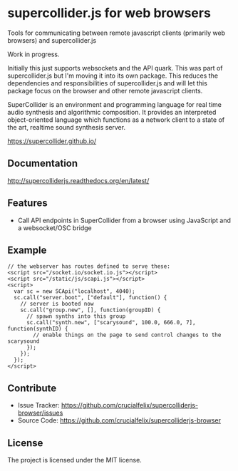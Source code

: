supercollider.js for web browsers
=================================

Tools for communicating between remote javascript clients (primarily web browsers) and supercollider.js

Work in progress.

Initially this just supports websockets and the API quark. This was part of supercollider.js but I'm moving it into its own package.
This reduces the dependencies and responsibilities of supercollider.js and will let this package focus on the browser and other remote javascript clients.

SuperCollider is an environment and programming language for real time audio synthesis and algorithmic composition. It provides an interpreted object-oriented language which functions as a network client to a state of the art, realtime sound synthesis server.

https://supercollider.github.io/


Documentation
-------------

http://supercolliderjs.readthedocs.org/en/latest/


Features
--------

- Call API endpoints in SuperCollider from a browser using JavaScript and a websocket/OSC bridge


Example
-------

    // the webserver has routes defined to serve these:
    <script src="/socket.io/socket.io.js"></script>
    <script src="/static/js/scapi.js"></script>
    <script>
      var sc = new SCApi("localhost", 4040);
      sc.call("server.boot", ["default"], function() {
        // server is booted now
        sc.call("group.new", [], function(groupID) {
          // spawn synths into this group
          sc.call("synth.new", ["scarysound", 100.0, 666.0, 7], function(synthID) {
            // enable things on the page to send control changes to the scarysound
          });
        });
      });
    </script>


Contribute
----------

- Issue Tracker: https://github.com/crucialfelix/supercolliderjs-browser/issues
- Source Code: https://github.com/crucialfelix/supercolliderjs-browser


License
-------

The project is licensed under the MIT license.
